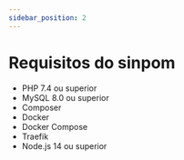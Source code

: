 ```yaml
---
sidebar_position: 2
---
```


# Requisitos do sinpom

- PHP 7.4 ou superior
- MySQL 8.0 ou superior
- Composer
- Docker
- Docker Compose
- Traefik
- Node.js 14 ou superior

